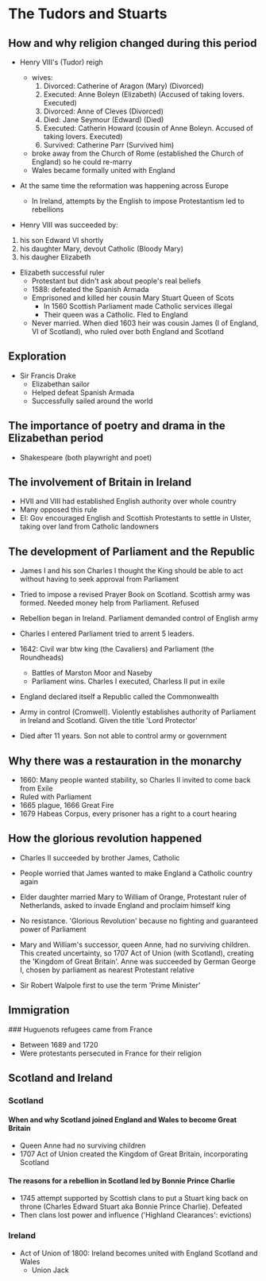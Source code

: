 # The Tudors and Stuarts

## How and why religion changed during this period

* Henry VIII's (Tudor) reigh
  * wives:
    1. Divorced: Catherine of Aragon (Mary) (Divorced)
    2. Executed: Anne Boleyn (Elizabeth) (Accused of taking lovers. Executed)
    4. Divorced: Anne of Cleves (Divorced)
    3. Died: Jane Seymour (Edward) (Died)
    5. Executed: Catherin Howard (cousin of Anne Boleyn. Accused of taking lovers. Executed)
    6. Survived: Catherine Parr (Survived him)
  * broke away from the Church of Rome (established the Church of England) so he could re-marry
  * Wales became formally united with England

* At the same time the reformation was happening across Europe
  * In Ireland, attempts by the English to impose Protestantism led to rebellions

* Henry VIII was succeeded by:
1. his son Edward VI shortly
2. his daughter Mary, devout Catholic (Bloody Mary) 
3. his daugher Elizabeth

* Elizabeth successful ruler
  * Protestant but didn't ask about people's real beliefs
  * 1588: defeated the Spanish Armada
  * Emprisoned and killed her cousin Mary Stuart Queen of Scots
    * In 1560 Scottish Parliament made Catholic services illegal
    * Their queen was a Catholic. Fled to England
  * Never married. When died 1603 heir was cousin James (I of England, VI of Scotland), who ruled over both England and Scotland

## Exploration

* Sir Francis Drake
  * Elizabethan sailor
  * Helped defeat Spanish Armada
  * Successfully sailed around the world

## The importance of poetry and drama in the Elizabethan period

* Shakespeare (both playwright and poet)

## The involvement of Britain in Ireland

* HVII and VIII had established English authority over whole country
* Many opposed this rule
* EI: Gov encouraged English and Scottish Protestants to settle in Ulster, taking over land from Catholic landowners

## The development of Parliament and the Republic

* James I and his son Charles I thought the King should be able to act without having to seek approval from Parliament
* Tried to impose a revised Prayer Book on Scotland. Scottish army was formed. Needed money help from Parliament. Refused
* Rebellion began in Ireland. Parliament demanded control of English army
* Charles I entered Parliament tried to arrent 5 leaders.
* 1642: Civil war btw king (the Cavaliers) and Parliament (the Roundheads)
  * Battles of Marston Moor and Naseby
  * Parliament wins. Charles I executed, Charless II put in exile

* England declared itself a Republic called the Commonwealth
* Army in control (Cromwell). Violently establishes authority of Parliament in Ireland and Scotland. Given the title 'Lord Protector'
* Died after 11 years. Son not able to control army or government

## Why there was a restauration in the monarchy

* 1660: Many people wanted stability, so Charles II invited to come back from Exile
* Ruled with Parliament
* 1665 plague, 1666 Great Fire
* 1679 Habeas Corpus, every prisoner has a right to a court hearing

## How the glorious revolution happened

* Charles II succeeded by brother James, Catholic
* People worried that James wanted to make England a Catholic country again
* Elder daughter married Mary to William of Orange, Protestant ruler of Netherlands, asked to invade England and proclaim himself king
* No resistance. 'Glorious Revolution' because no fighting and guaranteed power of Parliament

* Mary and William's successor, queen Anne, had no surviving children. This created uncertainty, so 1707 Act of Union (with Scotland), creating the 'Kingdom of Great Britain'. Anne was succeeded by German George I, chosen by parliament as nearest Protestant relative

* Sir Robert Walpole first to use the term 'Prime Minister'

## Immigration

### Huguenots refugees came from France

* Between 1689 and 1720
* Were protestants persecuted in France for their religion

## Scotland and Ireland

### Scotland

#### When and why Scotland joined England and Wales to become Great Britain

* Queen Anne had no surviving children
* 1707 Act of Union created the Kingdom of Great Britain, incorporating Scotland

#### The reasons for a rebellion in Scotland led by Bonnie Prince Charlie

* 1745 attempt supported by Scottish clans to put a Stuart king back on throne (Charles Edward Stuart aka Bonnie Prince Charlie). Defeated
* Then clans lost power and influence ('Highland Clearances': evictions)

### Ireland

* Act of Union of 1800: Ireland becomes united with England Scotland and Wales
  * Union Jack